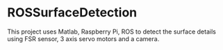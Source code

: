 # ROSSurfaceDetection

This project uses Matlab, Raspberry Pi, ROS to detect the surface details using FSR sensor, 3 axis servo motors and a camera.
